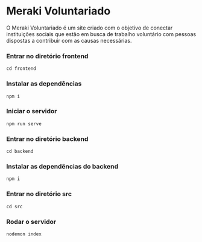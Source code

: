 # Meraki Voluntariado

O Meraki Voluntariado é um site criado com o objetivo de conectar instituições sociais que estão em busca de trabalho voluntário com pessoas dispostas a contribuir com as causas necessárias.

### Entrar no diretório frontend 
```
cd frontend
```
### Instalar as dependências 
```
npm i
```

### Iniciar o servidor
```
npm run serve 
```

### Entrar no diretório backend
```
cd backend
```
### Instalar as dependências do backend
```
npm i
```
### Entrar no diretório src
```
cd src
```

### Rodar o servidor
```
nodemon index
```



